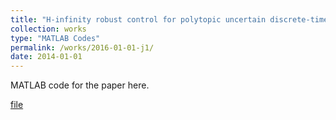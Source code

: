 ```yaml
---
title: "H-infinity robust control for polytopic uncertain discrete-time switched systems"
collection: works
type: "MATLAB Codes"
permalink: /works/2016-01-01-j1/
date: 2014-01-01
---
```


MATLAB code for the paper here.

[file](https://positiveban.github.io/files/codes/Finite-time_swithced2018.zip)

